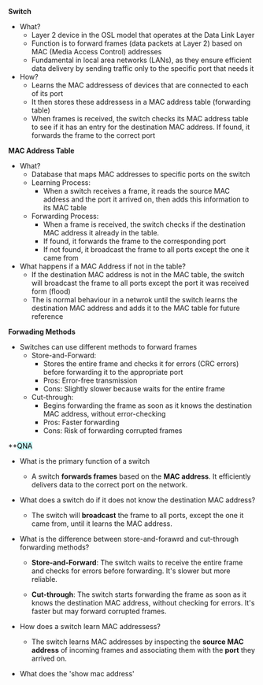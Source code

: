 **Switch**
- What?
	- Layer 2 device in the OSL model that operates at the Data Link Layer
	- Function is to forward frames (data packets at Layer 2) based on MAC (Media Access Control) addresses
	- Fundamental in local area networks (LANs), as they ensure efficient data delivery by sending traffic only to the specific port that needs it
- How?
	- Learns the MAC addressess of devices that are connected to each of its port
	- It then stores these addressess in a MAC address table (forwarding table)
	- When frames is received, the switch checks its MAC address table to see if it has an entry for the destination MAC address. If found, it forwards the frame to the correct port

**MAC Address Table**
- What?
	- Database that maps MAC addresses to specific ports on the switch
	- Learning Process:
		- When a switch receives a frame, it reads the source MAC address and the port it arrived on, then adds this information to its MAC table
	- Forwarding Process:
		- When a frame is received, the switch checks if the destination MAC address it already in the table. 
		- If found, it forwards the frame to the corresponding port
		- If not found, it broadcast the frame to all ports except the one it came from
- What happens if a MAC Address if not in the table?
	- If the destination MAC address is not in the MAC table, the switch will broadcast the frame to all ports except the port it was received form (flood)
	- The is normal behaviour in a netwrok until the switch learns the destination MAC address and adds it to the MAC table for future reference

**Forwading Methods**
- Switches can use different methods to forward frames
	- Store-and-Forward:
		- Stores the entire frame and checks it for errors (CRC errors) before forwarding it to the appropriate port
		- Pros: Error-free transmission
		- Cons: Slightly slower because waits for the entire frame
	- Cut-through:
		- Begins forwarding the frame as soon as it knows the destination MAC address, without error-checking
		- Pros: Faster forwarding
		- Cons: Risk of forwarding corrupted frames

**<mark style="background: #ABF7F7A6;">QNA</mark>
- What is the primary function of a switch
	- A switch **forwards frames** based on the **MAC address**. It efficiently delivers data to the correct port on the network.
	
- What does a switch do if it does not know the destination MAC address?
	- The switch will **broadcast** the frame to all ports, except the one it came from, until it learns the MAC address.
	
- What is the difference between store-and-forawrd and cut-through forwarding methods?
	- **Store-and-Forward**: The switch waits to receive the entire frame and checks for errors before forwarding. It's slower but more reliable.
    
	- **Cut-through**: The switch starts forwarding the frame as soon as it knows the destination MAC address, without checking for errors. It's faster but may forward corrupted frames.
- How does a switch learn MAC addressess?
	- The switch learns MAC addresses by inspecting the **source MAC address** of incoming frames and associating them with the **port** they arrived on.
- What does the 'show mac address'